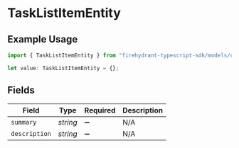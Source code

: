 # TaskListItemEntity

## Example Usage

```typescript
import { TaskListItemEntity } from "firehydrant-typescript-sdk/models/components";

let value: TaskListItemEntity = {};
```

## Fields

| Field              | Type               | Required           | Description        |
| ------------------ | ------------------ | ------------------ | ------------------ |
| `summary`          | *string*           | :heavy_minus_sign: | N/A                |
| `description`      | *string*           | :heavy_minus_sign: | N/A                |